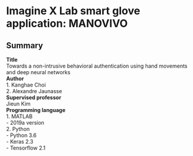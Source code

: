 # Imagine X Lab smart glove application: MANOVIVO

## Summary
**Title**   
	Towards a non-intrusive behavioral authentication using hand movements and deep neural networks  
**Author**  
	1. Kanghae Choi   
	2. Alexandre Jaunasse   
**Supervised professor**   
	Jieun Kim   
**Programming language**   
	1. MATLAB   
		- 2019a version   
	2. Python   
		- Python 3.6   
		- Keras 2.3    
		- Tensorflow 2.1    

